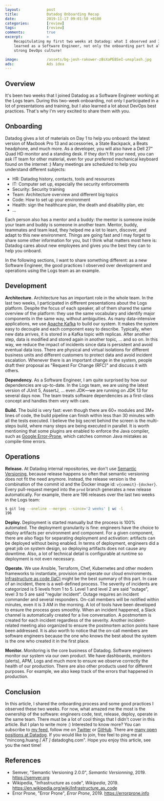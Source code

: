 ```yaml
---
layout:            post
title:             Datadog Onboarding Recap
date:              2019-11-17 09:01:50 +0100
categories:        [review]
tags:              [review]
comments:          true
excerpt:           >
    Recapitulating my first two weeks at Datadog: what I observed and I
    learned as a Software Engineer, not only the onboarding part but also the
    strong DevOps culture!

image:             /assets/bg-josh-rakower-zBsXaPEBSeI-unsplash.jpg
ads:               Ads idea
---
```


## Overview

It's been two weeks that I joined Datadog as a Software Engineer working at the
Logs team. During this two-week onboarding, not only I participated in a lot of
presentations and training, but I also learned a lot about DevOps best practices. That's
why I'm very excited to share them with you.

## Onboarding

Datadog gives a lot of materials on Day 1 to help you onboard: the latest version
of Macbook Pro 13 and accessories, a State Backpack, a Beats headphone, and much
more. As a developer, you will also have a Dell 27" Quad HD monitor and a
standing desk. If they don't fit your need, you can ask IT team for other
material, even for your preferred mechanical keyboard found on the internet :)
Many meetings are scheduled to help
you understand different subjects:

- HR: Datadog history, contacts, tools and resources
- IT: Computer set up, especially the security enforcements
- Security: Security training
- Team: Architecture overview and different big topics
- Code: How to set up your environment
- Health: sign the healthcare plan, the death and disability plan, etc
- ...

Each person also has a mentor and a buddy: the mentor is someone inside your team
and buddy is someone in another team. Mentor, buddy, teammates and team lead,
they helped me a lot to learn, discover, and adapt to this new environment.
Things are going fast and I may forget to share some other information for you,
but I think what matters most here is: Datadog cares about new employees
and gives you the best they can to help you onboard.

In the following sections, I want to share something different: as a new
Software Engineer, the good practices I observed over development and operations
using the Logs team as an example.

## Development

**Architecture.** Architecture has an important role in the whole team. In the
last two weeks, I participated in different presentations about the Logs
platform. Despite the focus of each speaker, all of them shared the same
overview of the platform: they use the same vocabulary and identify major
components in the same way, without ambiguities. As many data-intensive
applications, we use [Apache Kafka](https://kafka.apache.org) to build our
system. It makes the system easy to decouple and each component easy to
describe. Typically, when new data arrives, it is stored in a
Kafka topic with replicas. After another step, data is modified and stored again in another
topic, ... and so on. In this way, we reduce the impact of incidents since
data is persistent and avoid eventual data loss. There are physical and virtual
isolations for different business units and different customers to protect data
and avoid incident escalation.
Whenever there is an important change in the system, people draft their proposal
as "Request For Change (RFC)" and discuss it with others.

**Dependency.** As a Software Engineer, I am quite surprised by how our dependencies
are up-to-date. In the Logs team, we are using the latest version of JUnit 5,
AssertJ, ... even JDK—we are running on JDK 13 for several days now. The team
treats software dependencies as a first-class concept and handles them very
with care.

**Build.** The build is very fast: even though there are 60+ modules and 3M+ lines of
code, the build pipeline can finish within less than 30 minutes with all
the tests executed. I believe the big secret behind the screen is the
multi-steps build, where many steps are being executed in parallel. It is worth
mentioning that some plugins are enabled to enforce the Java compiler, such as
[Google Error-Prone](https://errorprone.info), which catches common Java
mistakes as compile-time errors.

## Operations

**Release.** At Datadog internal repositories, we don't use [Semantic
Versioning](https://semver.org/), because release happens so often that semantic
versioning does not fit the need anymore. Instead, the release version is the
combination of the commit id and the Docker image id: `v{commit}-{docker}`.
Every pull-request merged into the `prod` branch generates a new release
automatically. For example, there are 196 releases over the last two weeks in
the Logs team:

```sh
$ git log --oneline --merges --since='2 weeks' | wc -l
196
```

**Deploy.** Deployment is started manually but the process is 100% automated.
The deployment granularity is fine: engineers have the choice to deploy artifacts
per environment and component. For a given component,
there are also flags for separating deployment and activation: artifacts can be
deployed without being enabled. In terms of deployment, engineers did a great
job on system design, so deploying artifacts does not cause any downtime. Also,
a lot of technical detail is configurable at runtime so deployment is not even
necessary.

**Operate.** We use Ansible, Terraform, Chef, Kubernetes and other modern
frameworks to instantiate, provision and operate our cloud environments. [Infrastructure as code
(IaC)](https://en.wikipedia.org/wiki/Infrastructure_as_code) might be the best
summary of this part. In case of an incident, there is a well-defined process.
The severity of incidents are categorized is 5 levels from 1 to 5. Level 1 and
level 2 are said "outage", level 3 to 5 are said "regular incident". Outage
requires an incident commander and several responders. On-call members will be
notified within minutes, even it is 3 AM in the morning. A lot of tools have
been developed to ensure the process goes smoothly. When an incident happened, a
Slack channel is automatically created for a live conversation. A postmortem is
created for each incident regardless of the severity. Another incident-related
meeting also organized to ensure the postmortem action points have been
addressed. It is also worth to notice that the on-call members are software
engineers because the one who knows the best about the system is the one who
created it in the first place.

**Monitor.** Monitoring is the core business of Datadog. Software engineers
monitor our system via our own product. We have dashboards, monitors (alerts),
APM, Logs and much more to ensure we observe correctly the health of our
production. There are also other products used for different purposes. For
example, we also keep track of the errors that happened in production.

## Conclusion

In this article, I shared the onboarding process and some good practices I
observed these two weeks. For now, what amazed me the most is the ownership of the
software: engineers code, test, release, deploy, operate in the same team.
There must be a lot of cool things that I didn't cover in this article.
But I plan to write more :) Interested to know more? You can subscribe to [my feed](/feed.xml), follow me
on [Twitter](https://twitter.com/mincong_h) or
[GitHub](https://github.com/mincong-h/).
There are [many open positions at Datadog](https://www.datadoghq.com/careers/). If
you would like to join, free feel to ping me at "mincong.huang _\[ AT \]_
datadoghq.com". Hope you enjoy this article, see you the next time!

## References

- Semver, "Semantic Versioning 2.0.0", _Semantic Versionning_, 2019.
  <https://semver.org>
- Wikipedia, "Infrastructure as code", _Wikipedia_, 2019.
  <https://en.wikipedia.org/wiki/Infrastructure_as_code>
- Error Prone, "Error Prone", _Error Prone_, 2019.
  <https://errorprone.info>
